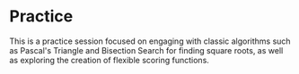 # Practice
This is a practice session focused on engaging with classic algorithms such as Pascal's Triangle and Bisection Search for finding square roots, as well as exploring the creation of flexible scoring functions.

